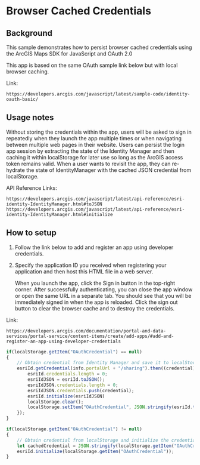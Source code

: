 # Browser Cached Credentials

## Background

This sample demonstrates how to persist browser cached credentials using the ArcGIS Maps SDK for JavaScript and OAuth 2.0

This app is based on the same OAuth sample link below but with local browser caching.

Link:

    https://developers.arcgis.com/javascript/latest/sample-code/identity-oauth-basic/

## Usage notes

Without storing the credentials within the app, users will be asked to sign in repeatedly when they launch the app multiple times or when navigating between multiple web pages in their website. Users can persist the login app session by extracting the state of the Identity Manager and then caching it within localStorage for later use so long as the ArcGIS access token remains valid. When a user wants to revisit the app, they can re-hydrate the state of IdentityManager with the cached JSON credential from localStorage.

API Reference Links:

    https://developers.arcgis.com/javascript/latest/api-reference/esri-identity-IdentityManager.html#toJSON
    https://developers.arcgis.com/javascript/latest/api-reference/esri-identity-IdentityManager.html#initialize

## How to setup

1. Follow the link below to add and register an app using developer credentials.
2. Specify the application ID you received when registering your application and then host this HTML file in a web server.

    When you launch the app, click the Sign in button in the top-right corner. After successfully authenticating, you can close the app window or open the same URL in a separate tab. You should see that you will be immediately signed in when the app is reloaded. Click the sign out button to clear the browser cache and to destroy the credentials.

Link:

    https://developers.arcgis.com/documentation/portal-and-data-services/portal-service/content-items/create/add-apps/#add-and-register-an-app-using-developer-credentials

```javascript
if(localStorage.getItem("OAuthCredential") == null)
{
    // Obtain credential from Identity Manager and save it to localStorage
    esriId.getCredential(info.portalUrl + "/sharing").then((credential)=>{
        esriId.credentials.length = 0;
        esriIdJSON = esriId.toJSON();
        esriIdJSON.credentials.length = 0;
        esriIdJSON.credentials.push(credential);
        esriId.initialize(esriIdJSON)
        localStorage.clear();
        localStorage.setItem("OAuthCredential", JSON.stringify(esriId.toJSON()));
    });
}                               
```

```javascript
if(localStorage.getItem("OAuthCredential") != null)
{
    // Obtain credential from localStorage and initialize the credential JSON with the Identity Manager
    let cachedCredential = JSON.stringify(localStorage.getItem("OAuthCredential"));
    esriId.initialize(localStorage.getItem("OAuthCredential"));
}
```
